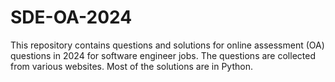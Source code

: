 # SDE-OA-2024
This repository contains questions and solutions for online assessment (OA) questions in 2024 for software engineer jobs. The questions are collected from various websites. Most of the solutions are in Python. 

